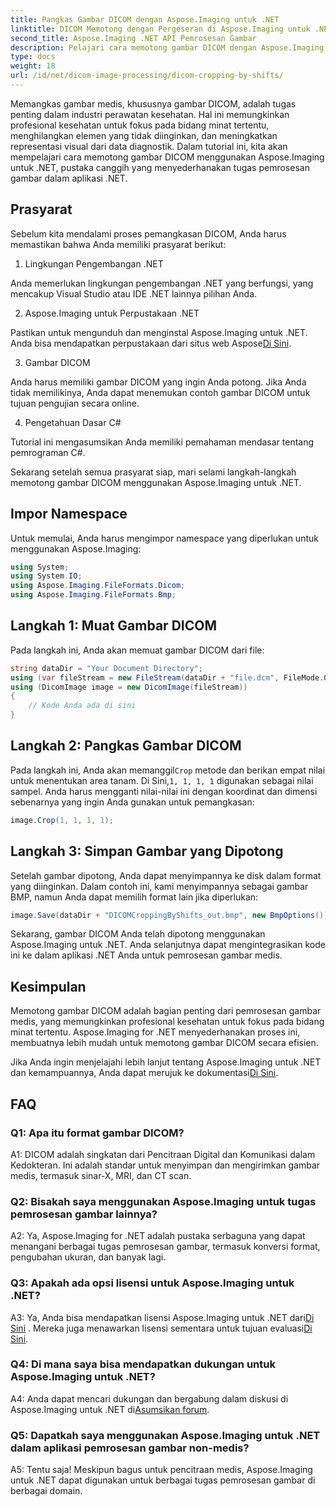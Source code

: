 ```yaml
---
title: Pangkas Gambar DICOM dengan Aspose.Imaging untuk .NET
linktitle: DICOM Memotong dengan Pergeseran di Aspose.Imaging untuk .NET
second_title: Aspose.Imaging .NET API Pemrosesan Gambar
description: Pelajari cara memotong gambar DICOM dengan Aspose.Imaging untuk .NET. Tingkatkan pemrosesan citra medis dengan panduan langkah demi langkah ini.
type: docs
weight: 18
url: /id/net/dicom-image-processing/dicom-cropping-by-shifts/
---
```

Memangkas gambar medis, khususnya gambar DICOM, adalah tugas penting dalam industri perawatan kesehatan. Hal ini memungkinkan profesional kesehatan untuk fokus pada bidang minat tertentu, menghilangkan elemen yang tidak diinginkan, dan meningkatkan representasi visual dari data diagnostik. Dalam tutorial ini, kita akan mempelajari cara memotong gambar DICOM menggunakan Aspose.Imaging untuk .NET, pustaka canggih yang menyederhanakan tugas pemrosesan gambar dalam aplikasi .NET.

## Prasyarat

Sebelum kita mendalami proses pemangkasan DICOM, Anda harus memastikan bahwa Anda memiliki prasyarat berikut:

1. Lingkungan Pengembangan .NET

Anda memerlukan lingkungan pengembangan .NET yang berfungsi, yang mencakup Visual Studio atau IDE .NET lainnya pilihan Anda.

2. Aspose.Imaging untuk Perpustakaan .NET

 Pastikan untuk mengunduh dan menginstal Aspose.Imaging untuk .NET. Anda bisa mendapatkan perpustakaan dari situs web Aspose[Di Sini](https://releases.aspose.com/imaging/net/).

3. Gambar DICOM

Anda harus memiliki gambar DICOM yang ingin Anda potong. Jika Anda tidak memilikinya, Anda dapat menemukan contoh gambar DICOM untuk tujuan pengujian secara online.

4. Pengetahuan Dasar C#

Tutorial ini mengasumsikan Anda memiliki pemahaman mendasar tentang pemrograman C#.

Sekarang setelah semua prasyarat siap, mari selami langkah-langkah memotong gambar DICOM menggunakan Aspose.Imaging untuk .NET.

## Impor Namespace

Untuk memulai, Anda harus mengimpor namespace yang diperlukan untuk menggunakan Aspose.Imaging:

```csharp
using System;
using System.IO;
using Aspose.Imaging.FileFormats.Dicom;
using Aspose.Imaging.FileFormats.Bmp;
```

## Langkah 1: Muat Gambar DICOM

Pada langkah ini, Anda akan memuat gambar DICOM dari file:

```csharp
string dataDir = "Your Document Directory";
using (var fileStream = new FileStream(dataDir + "file.dcm", FileMode.Open, FileAccess.Read))
using (DicomImage image = new DicomImage(fileStream))
{
    // Kode Anda ada di sini
}
```

## Langkah 2: Pangkas Gambar DICOM

 Pada langkah ini, Anda akan memanggil`Crop` metode dan berikan empat nilai untuk menentukan area tanam. Di Sini,`1, 1, 1, 1` digunakan sebagai nilai sampel. Anda harus mengganti nilai-nilai ini dengan koordinat dan dimensi sebenarnya yang ingin Anda gunakan untuk pemangkasan:

```csharp
image.Crop(1, 1, 1, 1);
```

## Langkah 3: Simpan Gambar yang Dipotong

Setelah gambar dipotong, Anda dapat menyimpannya ke disk dalam format yang diinginkan. Dalam contoh ini, kami menyimpannya sebagai gambar BMP, namun Anda dapat memilih format lain jika diperlukan:

```csharp
image.Save(dataDir + "DICOMCroppingByShifts_out.bmp", new BmpOptions());
```

Sekarang, gambar DICOM Anda telah dipotong menggunakan Aspose.Imaging untuk .NET. Anda selanjutnya dapat mengintegrasikan kode ini ke dalam aplikasi .NET Anda untuk pemrosesan gambar medis.

## Kesimpulan

Memotong gambar DICOM adalah bagian penting dari pemrosesan gambar medis, yang memungkinkan profesional kesehatan untuk fokus pada bidang minat tertentu. Aspose.Imaging for .NET menyederhanakan proses ini, membuatnya lebih mudah untuk memotong gambar DICOM secara efisien.

 Jika Anda ingin menjelajahi lebih lanjut tentang Aspose.Imaging untuk .NET dan kemampuannya, Anda dapat merujuk ke dokumentasi[Di Sini](https://reference.aspose.com/imaging/net/). 

## FAQ

### Q1: Apa itu format gambar DICOM?

A1: DICOM adalah singkatan dari Pencitraan Digital dan Komunikasi dalam Kedokteran. Ini adalah standar untuk menyimpan dan mengirimkan gambar medis, termasuk sinar-X, MRI, dan CT scan.

### Q2: Bisakah saya menggunakan Aspose.Imaging untuk tugas pemrosesan gambar lainnya?

A2: Ya, Aspose.Imaging for .NET adalah pustaka serbaguna yang dapat menangani berbagai tugas pemrosesan gambar, termasuk konversi format, pengubahan ukuran, dan banyak lagi.

### Q3: Apakah ada opsi lisensi untuk Aspose.Imaging untuk .NET?

 A3: Ya, Anda bisa mendapatkan lisensi Aspose.Imaging untuk .NET dari[Di Sini](https://purchase.aspose.com/buy) . Mereka juga menawarkan lisensi sementara untuk tujuan evaluasi[Di Sini](https://purchase.aspose.com/temporary-license/).

### Q4: Di mana saya bisa mendapatkan dukungan untuk Aspose.Imaging untuk .NET?

 A4: Anda dapat mencari dukungan dan bergabung dalam diskusi di Aspose.Imaging untuk .NET di[Asumsikan forum](https://forum.aspose.com/).

### Q5: Dapatkah saya menggunakan Aspose.Imaging untuk .NET dalam aplikasi pemrosesan gambar non-medis?

A5: Tentu saja! Meskipun bagus untuk pencitraan medis, Aspose.Imaging untuk .NET dapat digunakan untuk berbagai tugas pemrosesan gambar di berbagai domain.